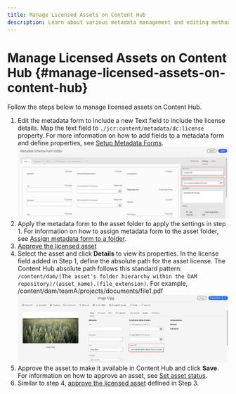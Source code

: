 ```yaml
---
title: Manage Licensed Assets on Content Hub
description: Learn about various metadata management and editing methods
---
```


# Manage Licensed Assets on Content Hub {#manage-licensed-assets-on-content-hub}

Follow the steps below to manage licensed assets on Content Hub.

1. Edit the metadata form to include a new Text field to include the license details. Map the text field to `./jcr:content/metadata/dc:license` property. For more information on how to add fields to a metadata form and define properties, see [Setup Metadata Forms](/help/assets/metadata-assets-view.md#metadata-forms).
![zip extraction](/help/assets/assets/metadata-form-edit.png)
1. Apply the metadata form to the asset folder to apply the settings in step 1. For information on how to assign metadata form to the asset folder, see [Assign metadata form to a folder](/help/assets/metadata-assets-view.md#metadata-forms).
1. [Approve the licensed asset](/help/assets/manage-organize-assets-view.md#set-asset-status)
1. Select the asset and click **Details** to view its properties. In the license field added in Step 1, define the absolute path for the asset license. The Content Hub absolute path follows this standard pattern: `/content/dam/(The asset's folder hierarchy within the DAM repository)/(asset_name).(file_extension)`. For example, /content/dam/teamA/projects/documents/file1.pdf
![absolute path](/help/assets/assets/absolute-path.png)
1. Approve the asset to make it available in Content Hub and click **Save**. For information on how to approve an asset, see [Set asset status](/help/assets/manage-organize-assets-view.md#set-asset-status).
1. Similar to step 4, [approve the licensed asset](/help/assets/manage-organize-assets-view.md#set-asset-status) defined in Step 3.


